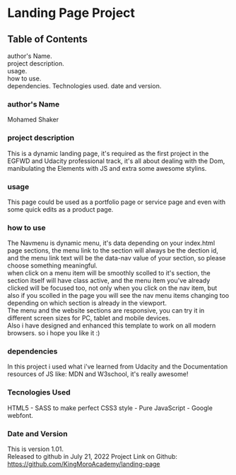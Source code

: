 # Landing Page Project

## Table of Contents

author's Name.  
project description.  
usage.  
how to use.  
dependencies.
Technologies used.
date and version.

### author's Name

Mohamed Shaker

### project description

This is a dynamic landing page, it's required as the first project in the EGFWD and Udacity professional track, it's all about dealing with the Dom, manibulating the Elements with JS and extra some awesome stylins.

### usage

This page could be used as a portfolio page or service page and even with some quick edits as a product page.

### how to use

The Navmenu is dynamic menu, it's data depending on your index.html page sections, the menu link to the section will always be the dection id, and the menu link text will be the data-nav value of your section, so please choose something meaningful.  
when click on a menu item will be smoothly scolled to it's section, the section itself will have class active, and the menu item you've already clicked will be focused too, not only when you click on the nav item, but also if you scolled in the page you will see the nav menu items changing too depending on which section is already in the viewport.  
The menu and the website sections are responsive, you can try it in different screen sizes for PC, tablet and mobile devices.  
Also i have designed and enhanced this template to work on all modern browsers. so i hope you like it :)

### dependencies

In this project i used what i've learned from Udacity and the Documentation resources of JS like: MDN and W3school, it's really awesome!

### Tecnologies Used

HTML5 - SASS to make perfect CSS3 style - Pure JavaScript - Google webfont.

### Date and Version

This is version 1.01.  
Released to github in July 21, 2022
Project Link on Github: https://github.com/KingMoroAcademy/landing-page
